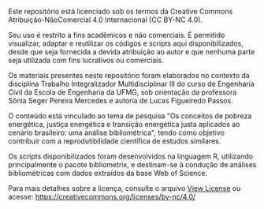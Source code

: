 Este repositório está licenciado sob os termos da Creative Commons Atribuição-NãoComercial 4.0 Internacional (CC BY-NC 4.0).

Seu uso é restrito a fins acadêmicos e não comerciais. É permitido visualizar, adaptar e reutilizar os códigos e scripts aqui disponibilizados, desde que seja fornecida a devida atribuição ao autor e que nenhuma parte seja utilizada com fins lucrativos ou comerciais.

Os materiais presentes neste repositório foram elaborados no contexto da disciplina Trabalho Integralizador Multidisciplinar III do curso de Engenharia Civil da Escola de Engenharia da UFMG, sob orientação da professora Sônia Seger Pereira Mercedes e autoria de Lucas Figueiredo Passos.

O conteúdo está vinculado ao tema de pesquisa "Os conceitos de pobreza energética, justiça energética e transição energética justa aplicados ao cenário brasileiro: uma análise bibliométrica", tendo como objetivo contribuir com a reprodutibilidade científica de estudos similares.

Os scripts disponibilizados foram desenvolvidos na linguagem R, utilizando principalmente o pacote bibliometrix, e destinam-se à condução de análises bibliométricas com dados extraídos da base Web of Science.

Para mais detalhes sobre a licença, consulte o arquivo [View License](LICENSE.txt) ou acesse:
https://creativecommons.org/licenses/by-nc/4.0/
